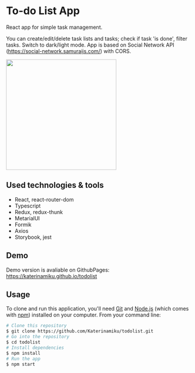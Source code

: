 # To-do List App

React app for simple task management. 

You can create/edit/delete task lists and tasks; check if task 'is done', filter tasks. Switch to dark/light mode.
App is based on Social Network API (https://social-network.samuraijs.com/) with CORS. 

<img src="https://imgur.com/bbuiy7S.png" height="300"/>

## Used technologies & tools

- React, react-router-dom 
- Typescript
- Redux, redux-thunk
- MetarialUI
- Formik
- Axios
- Storybook, jest

## Demo

Demo version is avaliable
on GithubPages:  https://katerinamiku.github.io/todolist

## Usage

To clone and run this application, you'll need [Git](https://git-scm.com) and [Node.js](https://nodejs.org/en/download/) (which comes with [npm](http://npmjs.com)) installed on your computer. From your command line:

```bash
# Clone this repository
$ git clone https://github.com/Katerinamiku/todolist.git
# Go into the repository
$ cd todolist
# Install dependencies
$ npm install
# Run the app
$ npm start
```
